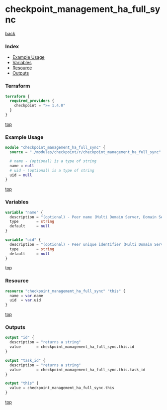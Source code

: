 # checkpoint_management_ha_full_sync

[back](../checkpoint.md)

### Index

- [Example Usage](#example-usage)
- [Variables](#variables)
- [Resource](#resource)
- [Outputs](#outputs)

### Terraform

```terraform
terraform {
  required_providers {
    checkpoint = ">= 1.4.0"
  }
}
```

[top](#index)

### Example Usage

```terraform
module "checkpoint_management_ha_full_sync" {
  source = "./modules/checkpoint/r/checkpoint_management_ha_full_sync"

  # name - (optional) is a type of string
  name = null
  # uid - (optional) is a type of string
  uid = null
}
```

[top](#index)

### Variables

```terraform
variable "name" {
  description = "(optional) - Peer name (Multi Domain Server, Domain Server or Security Management Server)."
  type        = string
  default     = null
}

variable "uid" {
  description = "(optional) - Peer unique identifier (Multi Domain Server, Domain Server or Security Management Server)."
  type        = string
  default     = null
}
```

[top](#index)

### Resource

```terraform
resource "checkpoint_management_ha_full_sync" "this" {
  name = var.name
  uid  = var.uid
}
```

[top](#index)

### Outputs

```terraform
output "id" {
  description = "returns a string"
  value       = checkpoint_management_ha_full_sync.this.id
}

output "task_id" {
  description = "returns a string"
  value       = checkpoint_management_ha_full_sync.this.task_id
}

output "this" {
  value = checkpoint_management_ha_full_sync.this
}
```

[top](#index)